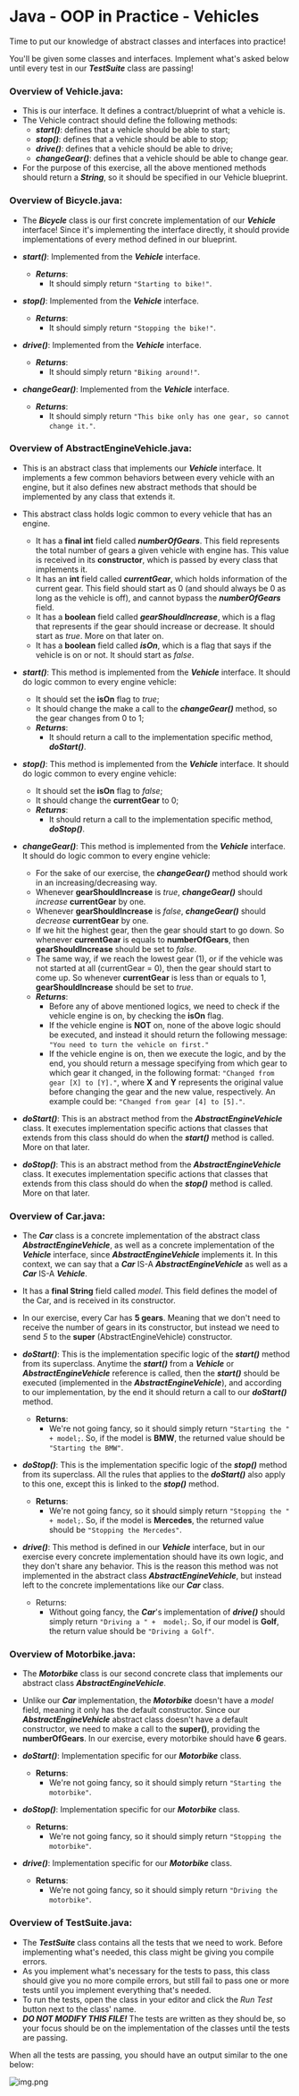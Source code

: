 # Java - OOP in Practice - Vehicles

Time to put our knowledge of abstract classes and interfaces into practice! 

You'll be given some classes and interfaces. Implement what's asked below until every test in our **_TestSuite_** 
class are passing!


### Overview of Vehicle.java:
- This is our interface. It defines a contract/blueprint of what a vehicle is.
- The Vehicle contract should define the following methods:
  - **_start()_**: defines that a vehicle should be able to start;
  - **_stop()_**: defines that a vehicle should be able to stop;
  - **_drive()_**: defines that a vehicle should be able to drive;
  - **_changeGear()_**: defines that a vehicle should be able to change gear.
- For the purpose of this exercise, all the above mentioned methods should return a **_String_**, so it should be 
  specified in our Vehicle blueprint.

### Overview of Bicycle.java:
- The **_Bicycle_** class is our first concrete implementation of our **_Vehicle_** interface! Since it's 
  implementing the interface directly, it should provide implementations of every method defined in our blueprint.


- **_start()_**: Implemented from the **_Vehicle_** interface.
  - **_Returns_**:
    - It should simply return `"Starting to bike!"`.


- **_stop()_**: Implemented from the **_Vehicle_** interface.
  - **_Returns_**:
    - It should simply return `"Stopping the bike!"`.


- **_drive()_**: Implemented from the **_Vehicle_** interface.
  - **_Returns_**:
    - It should simply return `"Biking around!"`.


- **_changeGear()_**: Implemented from the **_Vehicle_** interface.
  - **_Returns_**:
    - It should simply return `"This bike only has one gear, so cannot change it."`.

### Overview of AbstractEngineVehicle.java:
- This is an abstract class that implements our **_Vehicle_** interface. It implements a few common behaviors 
  between every vehicle with an engine, but it also defines new abstract methods that should be implemented by any 
  class that extends it.
- This abstract class holds logic common to every vehicle that has an engine.
  - It has a **final int** field called **_numberOfGears_**. This field represents the total number of gears a given 
    vehicle with engine has. This value is received in its **constructor**, which is passed by every class that 
    implements it.
  - It has an **int** field called **_currentGear_**, which holds information of the current gear. This field 
    should start as 0 (and should always be 0 as long as the vehicle is off), and cannot bypass the 
    **_numberOfGears_** field.
  - It has a **boolean** field called **_gearShouldIncrease_**, which is a flag that represents if the gear should 
    increase or decrease. It should start as _true_. More on that later on.
  - It has a **boolean** field called **_isOn_**, which is a flag that says if the vehicle is on or not. It should 
    start as _false_.
    

- **_start()_**: This method is implemented from the **_Vehicle_** interface. It should do logic common to every 
    engine vehicle:
    - It should set the **isOn** flag to _true_;
    - It should change the make a call to the **_changeGear()_** method, so the gear changes from 0 to 1;
    - **_Returns_**: 
      - It should return a call to the implementation specific method, **_doStart()_**.


- **_stop()_**: This method is implemented from the **_Vehicle_** interface. It should do logic common to every
  engine vehicle:
  - It should set the **isOn** flag to _false_;
  - It should change the **currentGear** to 0;
  - **_Returns_**: 
    - It should return a call to the implementation specific method, **_doStop()_**.
  

- **_changeGear()_**: This method is implemented from the **_Vehicle_** interface. It should do logic common to every
  engine vehicle:
  - For the sake of our exercise, the **_changeGear()_** method should work in an increasing/decreasing way.
  - Whenever **gearShouldIncrease** is _true_, **_changeGear()_** should _increase_ **currentGear** by one.
  - Whenever **gearShouldIncrease** is _false_, **_changeGear()_** should _decrease_ **currentGear** by one.
  - If we hit the highest gear, then the gear should start to go down. So whenever **currentGear** is equals to 
    **numberOfGears**, then **gearShouldIncrease** should be set to _false_.
  - The same way, if we reach the lowest gear (1), or if the vehicle was not started at all (currentGear = 0), then the 
    gear should start to come up. So whenever **currentGear** is less than or equals to 1, **gearShouldIncrease** 
    should be set to _true_.
  - **_Returns_**:
    - Before any of above mentioned logics, we need to check if the vehicle engine is on, by checking the **isOn** flag.
    - If the vehicle engine is **NOT** on, none of the above logic should be executed, and instead it should return the 
    following message: `"You need to turn the vehicle on first."`
    - If the vehicle engine is on, then we execute the logic, and by the end, you should return a message specifying 
    from which gear to which gear it changed, in the following format: `"Changed from gear [X] to [Y]."`, where 
    **X** and **Y** represents the original value before changing the gear and the new value, respectively. An 
    example could be: `"Changed from gear [4] to [5]."`.
      

- **_doStart()_**: This is an abstract method from the **_AbstractEngineVehicle_** class. It executes implementation 
  specific actions that classes that extends from this class should do when the **_start()_** method is called. More 
  on that later.
  

- **_doStop()_**: This is an abstract method from the **_AbstractEngineVehicle_** class. It executes implementation
  specific actions that classes that extends from this class should do when the **_stop()_** method is called. More
  on that later.
  
### Overview of Car.java:
- The **_Car_** class is a concrete implementation of the abstract class **_AbstractEngineVehicle_**, as well as a 
  concrete implementation of the **_Vehicle_** interface, since **_AbstractEngineVehicle_** implements it. In this 
  context, we can say that a **_Car_** IS-A **_AbstractEngineVehicle_** as well as a **_Car_** IS-A **_Vehicle_**.
- It has a **final String** field called _model_. This field defines the model of the Car, and is received in its 
  constructor.
- In our exercise, every Car has **5 gears**. Meaning that we don't need to receive the number of gears in its 
  constructor, but instead we need to send _5_ to the **super** (AbstractEngineVehicle) constructor.
  

- **_doStart()_**: This is the implementation specific logic of the **_start()_** method from its superclass. 
  Anytime the **_start()_** from a **_Vehicle_** or **_AbstractEngineVehicle_** reference is called, then the 
  **_start()_** should be executed (implemented in the **_AbstractEngineVehicle_**), and according to our 
  implementation, by the end it should return a call to our **_doStart()_** method.
  - **Returns**: 
    - We're not going fancy, so it should simply return `"Starting the " + model;`. So, if the model is **BMW**, the 
      returned value should be `"Starting the BMW"`.
      

- **_doStop()_**: This is the implementation specific logic of the **_stop()_** method from its superclass. All the 
  rules that applies to the **_doStart()_** also apply to this one, except this is linked to the **_stop()_** method.
  - **Returns**:
    - We're not going fancy, so it should simply return `"Stopping the " + model;`. So, if the model is **Mercedes**,
      the returned value should be `"Stopping the Mercedes"`.
      

- **_drive()_**: This method is defined in our **_Vehicle_** interface, but in our exercise every concrete 
  implementation should have its own logic, and they don't share any behavior. This is the reason this method was 
  not implemented in the abstract class **_AbstractEngineVehicle_**, but instead left to the concrete 
  implementations like our **_Car_** class.
  - Returns:
    - Without going fancy, the **_Car_**'s implementation of **_drive()_** should simply return `"Driving a " + 
      model;`. So, if our model is **Golf**, the return value should be `"Driving a Golf"`.

### Overview of Motorbike.java:
- The **_Motorbike_** class is our second concrete class that implements our abstract class 
  **_AbstractEngineVehicle_**.
- Unlike our **_Car_** implementation, the **_Motorbike_** doesn't have a _model_ field, meaning it only has the 
  default constructor. Since our **_AbstractEngineVehicle_** abstract class doesn't have a default constructor, we 
  need to make a call to the **super()**, providing the **numberOfGears**. In our exercise, every motorbike should 
  have **6** gears.
  

- **_doStart()_**: Implementation specific for our **_Motorbike_** class.
  - **Returns**:
    - We're not going fancy, so it should simply return `"Starting the motorbike"`.


- **_doStop()_**: Implementation specific for our **_Motorbike_** class.
  - **Returns**:
    - We're not going fancy, so it should simply return `"Stopping the motorbike"`.


- **_drive()_**: Implementation specific for our **_Motorbike_** class.
  - **Returns**:
    - We're not going fancy, so it should simply return `"Driving the motorbike"`.

### Overview of TestSuite.java:
- The **_TestSuite_** class contains all the tests that we need to work. Before implementing what's needed, this
  class might be giving you compile errors.
- As you implement what's necessary for the tests to pass, this class should give you no more compile errors, but
  still fail to pass one or more tests until you implement everything that's needed.
- To run the tests, open the class in your editor and click the _Run Test_ button next to the class' name.
- **_DO NOT MODIFY THIS FILE!_** The tests are written as they should be, so your focus should be on the
  implementation of the classes until the tests are passing.
  
When all the tests are passing, you should have an output similar to the one below:


![img.png](img.png)
